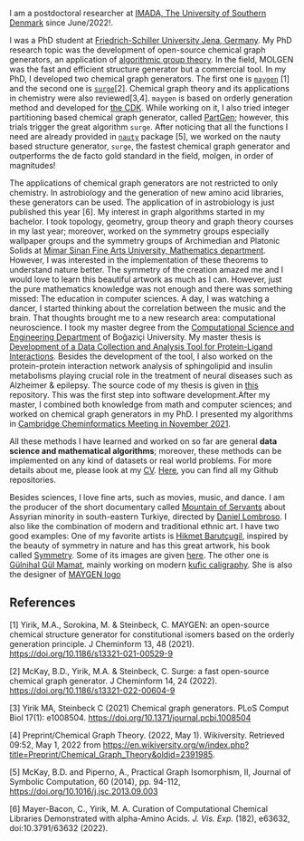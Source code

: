 I am a postdoctoral researcher at [IMADA, The University of Southern Denmark](https://www.sdu.dk/staff/mehmetazizyirik) since June/2022!. 

I was a PhD student at [Friedrich-Schiller University Jena, Germany](https://cheminf.uni-jena.de/members/mehmet-aziz-yirik/). My PhD research topic was the development of open-source chemical graph generators, an application of [algorithmic group theory](https://github.com/MehmetAzizYirik/AlgorithmicGroupTheory). In the field, MOLGEN was the fast and efficient structure generator but a commercial tool. In my PhD, I developed two chemical graph generators. The first one is [`maygen`](https://github.com/MehmetAzizYirik/MAYGEN) [1] and the second one is [`surge`](https://github.com/StructureGenerator/surge)[2]. Chemical graph theory and its applications in chemistry were also reviewed[3,4]. `maygen` is based on orderly generation method and developed for [the CDK](https://github.com/cdk/cdk). While working on it, I also tried integer partitioning based chemical graph generator, called [PartGen](https://github.com/MehmetAzizYirik/PartGen); however, this trials trigger the great algorithm `surge`. After noticing that all the functions I need are already provided in [`nauty`](http://users.cecs.anu.edu.au/~bdm/nauty/) package [5], we worked on the nauty based structure generator, `surge`, the fastest chemical graph generator and outperforms the de facto gold standard in the field, molgen, in order of magnitudes!  

The applications of chemical graph generators are not restricted to only chemistry. In astrobiology and the generation of new amino acid libraries, these generators can be used. The application of in astrobiology is just published this year [6]. My interest in graph algorithms started in my bachelor. I took topology, geometry, group theory and graph theory courses in my last year; moreover, worked on the symmetry groups especially wallpaper groups and the symmetry groups of Archimedian and Platonic Solids at [Mimar Sinan Fine Arts University, Mathematics department](http://mat.msgsu.edu.tr). However, I was interested in the implementation of these theorems to understand nature better. The symmetry of the creation amazed me and I would love to learn this beautiful artwork as much as I can. However, just the pure mathematics knowledge was not enough and there was something missed: The education in computer sciences. A day, I was watching a dancer, I started thinking about the correlation between the music and the brain. That thoughts brought me to a new research area: computational neuroscience. I took my master degree from the [Computational Science and Engineering Department](https://cse.boun.edu.tr) of Boğaziçi University. My master thesis is [Development of a Data Collection and Analysis Tool for Protein-Ligand Interactions](https://tez.yok.gov.tr/UlusalTezMerkezi/TezGoster?key=7lOJX8w_8PRQU1mSHU6-jn4VRvIQ1oN1tNxI0PvyHdJeCWgKnFIML1jgh29OJnni). Besides the development of the tool, I also worked on the protein-protein interaction network analysis of sphingolipid and insulin metabolisms playing crucial role in the treatment of neural diseases such as Alzheimer & epilepsy. The source code of my thesis is given in [this](https://github.com/MehmetAzizYirik/ProteinLigandDataCollection) repository. This was the first step into software development.After my master, I combined both knowledge from math and computer sciences; and worked on chemical graph generators in my PhD. I presented my algorithms in [Cambridge Cheminformatics Meeting in November 2021](https://www.youtube.com/watch?v=TGiqaZnZRgw). 

All these methods I have learned and worked on so far are general **data science and mathematical algorithms**; moreover, these methods can be implemented on any kind of datasets or real world problems. For more details about me, please look at my [CV](https://github.com/MehmetAzizYirik/MehmetAzizYirik.github.io/blob/main/Docs/Yirik-CV.pdf). [Here](https://github.com/MehmetAzizYirik), you can find all my Github repositories.

Besides sciences, I love fine arts, such as movies, music, and dance. I am the producer of the short documentary called [Mountain of Servants](https://www.imdb.com/title/tt4329702/?ref_=login) about Assyrian minority in south-eastern Turkiye, directed by [Daniel Lombroso](http://www.daniellombroso.com). I also like the combination of modern and traditional ethnic art. I have two good examples: One of my favorite artists is [Hikmet Barutçugil](http://www.ebristan.com/?s=10), inspired by the beauty of symmetry in nature and has this great artwork, his book called [Symmetry](http://www.ebristan.com/?s=14). Some of its images are given [here](http://www.ebristan.com/?d=galeri&gid=13). The other one is [Gülnihal Gül Mamat](https://www.instagram.com/gulnihalgulmamat/?hl=en), mainly working on modern [kufic caligraphy](https://en.wikipedia.org/wiki/Kufic). She is also the designer of [MAYGEN logo](https://github.com/MehmetAzizYirik/MAYGEN/blob/main/docs/logo.png)


## References

[1] Yirik, M.A., Sorokina, M. & Steinbeck, C. MAYGEN: an open-source chemical structure generator for constitutional isomers based on the orderly generation principle. J Cheminform 13, 48 (2021). https://doi.org/10.1186/s13321-021-00529-9

[2] McKay, B.D., Yirik, M.A. & Steinbeck, C. Surge: a fast open-source chemical graph generator. J Cheminform 14, 24 (2022). https://doi.org/10.1186/s13321-022-00604-9

[3] Yirik MA, Steinbeck C (2021) Chemical graph generators. PLoS Comput Biol 17(1): e1008504. https://doi.org/10.1371/journal.pcbi.1008504 

[4] Preprint/Chemical Graph Theory. (2022, May 1). Wikiversity. Retrieved 09:52, May 1, 2022 from https://en.wikiversity.org/w/index.php?title=Preprint/Chemical_Graph_Theory&oldid=2391985.

[5] McKay, B.D. and Piperno, A., Practical Graph Isomorphism, II, Journal of Symbolic Computation, 60 (2014), pp. 94-112, https://doi.org/10.1016/j.jsc.2013.09.003

[6] Mayer-Bacon, C., Yirik, M. A. Curation of Computational Chemical Libraries Demonstrated with alpha-Amino Acids. <em>J. Vis. Exp.</em> (182), e63632, doi:10.3791/63632 (2022).

